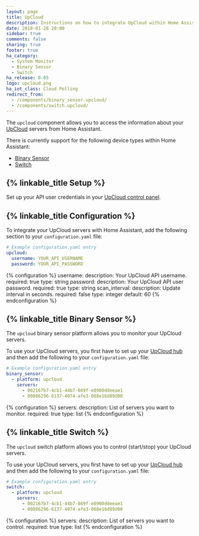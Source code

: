 ```yaml
---
layout: page
title: UpCloud
description: Instructions on how to integrate UpCloud within Home Assistant.
date: 2018-01-28 20:00
sidebar: true
comments: false
sharing: true
footer: true
ha_category:
  - System Monitor
  - Binary Sensor
  - Switch
ha_release: 0.65
logo: upcloud.png
ha_iot_class: Cloud Polling
redirect_from:
  - /components/binary_sensor.upcloud/
  - /components/switch.upcloud/
---
```


The `upcloud` component allows you to access the information about your [UpCloud](https://www.upcloud.com/) servers from Home Assistant.

There is currently support for the following device types within Home Assistant:

- [Binary Sensor](#binary-sensor)
- [Switch](#switch)

## {% linkable_title Setup %}

Set up your API user credentials in your [UpCloud control panel](https://my.upcloud.com/).

## {% linkable_title Configuration %}

To integrate your UpCloud servers with Home Assistant, add the following section to your `configuration.yaml` file:

```yaml
# Example configuration.yaml entry
upcloud:
  username: YOUR_API_USERNAME
  password: YOUR_API_PASSWORD
```

{% configuration %}
username:
  description: Your UpCloud API username.
  required: true
  type: string
password:
  description: Your UpCloud API user password.
  required: true
  type: string
scan_interval:
  description: Update interval in seconds.
  required: false
  type: integer
  default: 60
{% endconfiguration %}

## {% linkable_title Binary Sensor %}

The `upcloud` binary sensor platform allows you to monitor your UpCloud servers.

To use your UpCloud servers, you first have to set up your [UpCloud hub](#configuration) and then add the following to your `configuration.yaml` file:

```yaml
# Example configuration.yaml entry
binary_sensor:
  - platform: upcloud
    servers:
      - 002167b7-4cb1-44b7-869f-e0900ddeeae1
      - 00886296-6137-4074-afe3-068e16d89d00
```

{% configuration %}
servers:
  description: List of servers you want to monitor.
  required: true
  type: list
{% endconfiguration %}

## {% linkable_title Switch %}

The `upcloud` switch platform allows you to control (start/stop) your UpCloud servers.

To use your UpCloud servers, you first have to set up your [UpCloud hub](#configuration) and then add the following to your `configuration.yaml` file:

```yaml
# Example configuration.yaml entry
switch:
  - platform: upcloud
    servers:
      - 002167b7-4cb1-44b7-869f-e0900ddeeae1
      - 00886296-6137-4074-afe3-068e16d89d00
```

{% configuration %}
servers:
  description: List of servers you want to control.
  required: true
  type: list
{% endconfiguration %}
